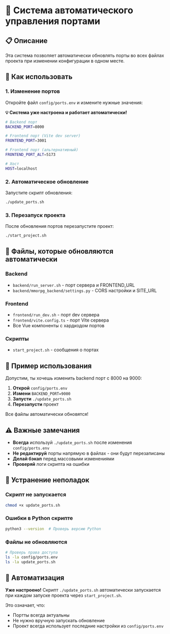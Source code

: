# 🚀 Система автоматического управления портами

## 📋 Описание

Эта система позволяет автоматически обновлять порты во всех файлах проекта при изменении конфигурации в одном месте.

## 🔧 Как использовать

### 1. Изменение портов

Откройте файл `config/ports.env` и измените нужные значения:

**💡 Система уже настроена и работает автоматически!**

```bash
# Backend порт
BACKEND_PORT=8000

# Frontend порт (Vite dev server)
FRONTEND_PORT=3001

# Frontend порт (альтернативный)
FRONTEND_PORT_ALT=5173

# Хост
HOST=localhost
```

### 2. Автоматическое обновление

Запустите скрипт обновления:

```bash
./update_ports.sh
```

### 3. Перезапуск проекта

После обновления портов перезапустите проект:

```bash
./start_project.sh
```

## 📁 Файлы, которые обновляются автоматически

### Backend
- `backend/run_server.sh` - порт сервера и FRONTEND_URL
- `backend/mmorpg_backend/settings.py` - CORS настройки и SITE_URL

### Frontend
- `frontend/run_dev.sh` - порт dev сервера
- `frontend/vite.config.ts` - порт Vite сервера
- Все Vue компоненты с хардкодом портов

### Скрипты
- `start_project.sh` - сообщения о портах

## 🎯 Пример использования

Допустим, ты хочешь изменить backend порт с 8000 на 9000:

1. **Открой** `config/ports.env`
2. **Измени** `BACKEND_PORT=9000`
3. **Запусти** `./update_ports.sh`
4. **Перезапусти** проект

Все файлы автоматически обновятся!

## ⚠️ Важные замечания

- **Всегда** используй `./update_ports.sh` после изменения `config/ports.env`
- **Не редактируй** порты напрямую в файлах - они будут перезаписаны
- **Делай бэкап** перед массовыми изменениями
- **Проверяй** логи скрипта на ошибки

## 🐛 Устранение неполадок

### Скрипт не запускается
```bash
chmod +x update_ports.sh
```

### Ошибки в Python скрипте
```bash
python3 --version  # Проверь версию Python
```

### Файлы не обновляются
```bash
# Проверь права доступа
ls -la config/ports.env
ls -la update_ports.sh
```

## 🔄 Автоматизация

**Уже настроено!** Скрипт `./update_ports.sh` автоматически запускается при каждом запуске проекта через `start_project.sh`.

Это означает, что:
- Портты всегда актуальны
- Не нужно вручную запускать обновление
- Проект всегда использует последние настройки из `config/ports.env`
